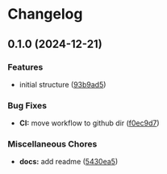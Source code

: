 # Changelog

## 0.1.0 (2024-12-21)


### Features

* initial structure ([93b9ad5](https://github.com/meysam81/kratos-admin/commit/93b9ad5967a595f8d519f67a93c6b2e62f469235))


### Bug Fixes

* **CI:** move workflow to github dir ([f0ec9d7](https://github.com/meysam81/kratos-admin/commit/f0ec9d79902a3ff232d8f918119dc736c8b52cff))


### Miscellaneous Chores

* **docs:** add readme ([5430ea5](https://github.com/meysam81/kratos-admin/commit/5430ea5ad43d8d08e04d7f5580bfde6f12018e1e))
